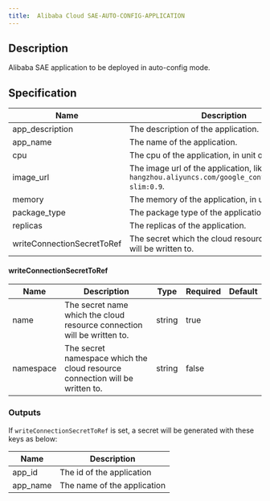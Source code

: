 ```yaml
---
title:  Alibaba Cloud SAE-AUTO-CONFIG-APPLICATION
---
```


## Description

Alibaba SAE application to be deployed in auto-config mode.

## Specification


 Name | Description | Type | Required | Default 
 ------------ | ------------- | ------------- | ------------- | ------------- 
 app_description | The description of the application. | string | false |  
 app_name | The name of the application. | string | true |  
 cpu | The cpu of the application, in unit of millicore. | string | false |  
 image_url | The image url of the application, like `registry.cn-hangzhou.aliyuncs.com/google_containers/nginx-slim:0.9`. | string | true |  
 memory | The memory of the application, in unit of MB. | string | false |  
 package_type | The package type of the application. | string | false |  
 replicas | The replicas of the application. | string | false |  
 writeConnectionSecretToRef | The secret which the cloud resource connection will be written to. | [writeConnectionSecretToRef](#writeConnectionSecretToRef) | false |  


#### writeConnectionSecretToRef

 Name | Description | Type | Required | Default 
 ------------ | ------------- | ------------- | ------------- | ------------- 
 name | The secret name which the cloud resource connection will be written to. | string | true |  
 namespace | The secret namespace which the cloud resource connection will be written to. | string | false |  


### Outputs

If `writeConnectionSecretToRef` is set, a secret will be generated with these keys as below:

 Name | Description 
 ------------ | ------------- 
 app_id | The id of the application
 app_name | The name of the application
